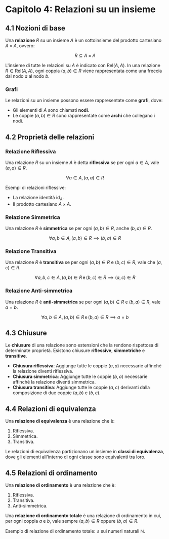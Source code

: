 # Capitolo 4: Relazioni su un insieme

## 4.1 Nozioni di base

Una **relazione** $R$ su un insieme $A$ è un sottoinsieme del prodotto cartesiano $A \times A$, ovvero:

$$
R \subseteq A \times A
$$

L'insieme di tutte le relazioni su $A$ è indicato con $\text{Rel}(A, A)$. In una relazione $R \in \text{Rel}(A, A)$, ogni coppia $(a, b) \in R$ viene rappresentata come una freccia dal nodo $a$ al nodo $b$.

### Grafi
Le relazioni su un insieme possono essere rappresentate come **grafi**, dove:
- Gli elementi di $A$ sono chiamati **nodi**.
- Le coppie $(a, b) \in R$ sono rappresentate come **archi** che collegano i nodi.

## 4.2 Proprietà delle relazioni

### Relazione Riflessiva
Una relazione $R$ su un insieme $A$ è detta **riflessiva** se per ogni $a \in A$, vale $(a, a) \in R$.

$$
\forall a \in A, \, (a, a) \in R
$$

Esempi di relazioni riflessive:
- La relazione identità $\text{id}_A$.
- Il prodotto cartesiano $A \times A$.

### Relazione Simmetrica
Una relazione $R$ è **simmetrica** se per ogni $(a, b) \in R$, anche $(b, a) \in R$.

$$
\forall a, b \in A, \, (a, b) \in R \implies (b, a) \in R
$$

### Relazione Transitiva
Una relazione $R$ è **transitiva** se per ogni $(a, b) \in R$ e $(b, c) \in R$, vale che $(a, c) \in R$.

$$
\forall a, b, c \in A, \, (a, b) \in R \, \text{e} \, (b, c) \in R \implies (a, c) \in R
$$

### Relazione Anti-simmetrica
Una relazione $R$ è **anti-simmetrica** se per ogni $(a, b) \in R$ e $(b, a) \in R$, vale $a = b$.

$$
\forall a, b \in A, \, (a, b) \in R \, \text{e} \, (b, a) \in R \implies a = b
$$

## 4.3 Chiusure

Le **chiusure** di una relazione sono estensioni che la rendono rispettosa di determinate proprietà. Esistono chiusure **riflessive**, **simmetriche** e **transitive**.

- **Chiusura riflessiva**: Aggiunge tutte le coppie $(a, a)$ necessarie affinché la relazione diventi riflessiva.
- **Chiusura simmetrica**: Aggiunge tutte le coppie $(b, a)$ necessarie affinché la relazione diventi simmetrica.
- **Chiusura transitiva**: Aggiunge tutte le coppie $(a, c)$ derivanti dalla composizione di due coppie $(a, b)$ e $(b, c)$.

## 4.4 Relazioni di equivalenza

Una **relazione di equivalenza** è una relazione che è:
1. Riflessiva.
2. Simmetrica.
3. Transitiva.

Le relazioni di equivalenza partizionano un insieme in **classi di equivalenza**, dove gli elementi all'interno di ogni classe sono equivalenti tra loro.

## 4.5 Relazioni di ordinamento

Una **relazione di ordinamento** è una relazione che è:
1. Riflessiva.
2. Transitiva.
3. Anti-simmetrica.

Una **relazione di ordinamento totale** è una relazione di ordinamento in cui, per ogni coppia $a$ e $b$, vale sempre $(a, b) \in R$ oppure $(b, a) \in R$.

Esempio di relazione di ordinamento totale: $\leq$ sui numeri naturali $\mathbb{N}$.
